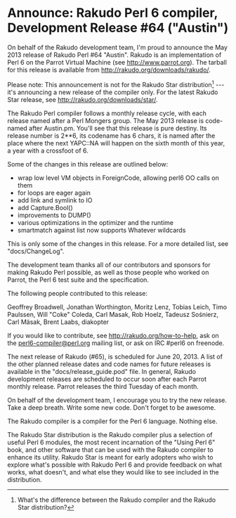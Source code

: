 # Announce: Rakudo Perl 6 compiler, Development Release #64 ("Austin")

On behalf of the Rakudo development team, I'm proud to announce the
May 2013 release of Rakudo Perl #64 "Austin". Rakudo is an
implementation of Perl 6 on the Parrot Virtual Machine (see
<http://www.parrot.org>). The tarball for this release is available
from <http://rakudo.org/downloads/rakudo/>.

Please note: This announcement is not for the Rakudo Star
distribution[^1] --- it's announcing a new release of the compiler
only.  For the latest Rakudo Star release, see
<http://rakudo.org/downloads/star/>.

The Rakudo Perl compiler follows a monthly release cycle, with each
release named after a Perl Mongers group. The May 2013 release is
code-named after Austin.pm.
You'll see that this release is pure destiny. Its release number is 2**6,
its codename has 6 chars, it is named after the place where the next YAPC::NA
will happen on the sixth month of this year, a year with a crossfoot of 6.


Some of the changes in this release are outlined below:

* wrap low level VM objects in ForeignCode, allowing perl6 OO calls on them
* for loops are eager again
* add link and symlink to IO
* add Capture.Bool()
* improvements to DUMP()
* various optimizations in the optimizer and the runtime
* smartmatch against list now supports Whatever wildcards

This is only some of the changes in this release. For a more
detailed list, see "docs/ChangeLog".

The development team thanks all of our contributors and sponsors for
making Rakudo Perl possible, as well as those people who worked on
Parrot, the Perl 6 test suite and the specification.

The following people contributed to this release:

Geoffrey Broadwell, Jonathan Worthington, Moritz Lenz, Tobias Leich, Timo Paulssen, Will "Coke" Coleda, Carl Masak, Rob Hoelz, Tadeusz Sośnierz, Carl Mäsak, Brent Laabs, diakopter

If you would like to contribute, see <http://rakudo.org/how-to-help>,
ask on the <perl6-compiler@perl.org> mailing list, or ask on IRC
\#perl6 on freenode.

The next release of Rakudo (#65), is scheduled for June 20, 2013.
A list of the other planned release dates and code names for future
releases is available in the "docs/release_guide.pod" file. In
general, Rakudo development releases are scheduled to occur soon after
each Parrot monthly release.  Parrot releases the third Tuesday of
each month.

On behalf of the development team, I encourage you to try the new release.
Take a deep breath. Write some new code. Don't forget to be awesome.


[^1]: What's the difference between the Rakudo compiler and the Rakudo
Star distribution?

The Rakudo compiler is a compiler for the Perl 6 language.
Nothing else.

The Rakudo Star distribution is the Rakudo compiler plus a selection
of useful Perl 6 modules, the most recent incarnation of the "Using
Perl 6" book, and other software that can be used with the Rakudo
compiler to enhance its utility.  Rakudo Star is meant for early
adopters who wish to explore what's possible with Rakudo Perl 6 and
provide feedback on what works, what doesn't, and what else they
would like to see included in the distribution.
